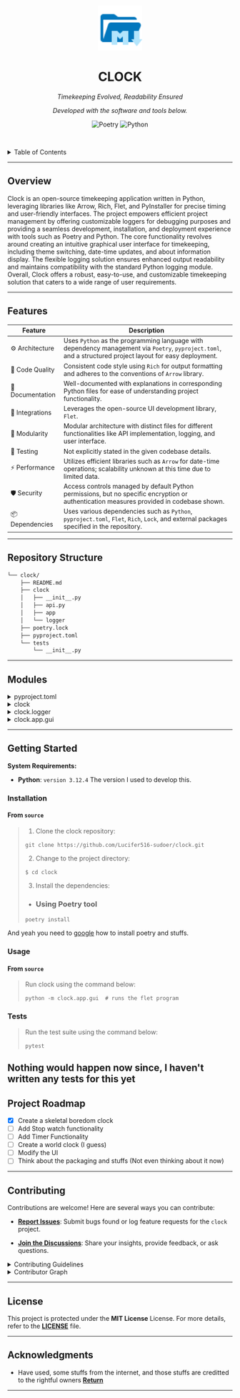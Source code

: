 <p align="center">
  <img src="https://raw.githubusercontent.com/PKief/vscode-material-icon-theme/ec559a9f6bfd399b82bb44393651661b08aaf7ba/icons/folder-markdown-open.svg" width="100" alt="project-logo">
</p>
<p align="center">
    <h1 align="center">CLOCK</h1>
</p>
<p align="center">
    <em>Timekeeping Evolved, Readability Ensured</em>
</p>
<p align="center">
	<!-- local repository, no metadata badges. -->
<p>
<p align="center">
		<em>Developed with the software and tools below.</em>
</p>
<p align="center">
	<img src="https://img.shields.io/badge/Poetry-60A5FA.svg?style=default&logo=Poetry&logoColor=white" alt="Poetry">
	<img src="https://img.shields.io/badge/Python-3776AB.svg?style=default&logo=Python&logoColor=white" alt="Python">
</p>

<br><!-- TABLE OF CONTENTS -->

<details>
  <summary>Table of Contents</summary><br>

- [ Overview](#overview)
- [ Features](#features)
- [ Repository Structure](#repository-structure)
- [ Modules](#modules)
- [ Getting Started](#getting-started)
  - [ Installation](#installation)
  - [ Usage](#usage)
  - [ Tests](#tests)
- [ Project Roadmap](#project-roadmap)
- [ Contributing](#contributing)
- [ License](#license)
- [ Acknowledgments](#acknowledgments)
</details>
<hr>

## Overview

Clock is an open-source timekeeping application written in Python, leveraging libraries like Arrow, Rich, Flet, and PyInstaller for precise timing and user-friendly interfaces. The project empowers efficient project management by offering customizable loggers for debugging purposes and providing a seamless development, installation, and deployment experience with tools such as Poetry and Python. The core functionality revolves around creating an intuitive graphical user interface for timekeeping, including theme switching, date-time updates, and about information display. The flexible logging solution ensures enhanced output readability and maintains compatibility with the standard Python logging module. Overall, Clock offers a robust, easy-to-use, and customizable timekeeping solution that caters to a wide range of user requirements.

---

## Features

| Feature          | Description                                                                                                                                               |
|------------------|-----------------------------------------------------------------------------------------------------------------------------------------------------------|
| ⚙️ Architecture  | Uses `Python` as the programming language with dependency management via `Poetry`, `pyproject.toml`, and a structured project layout for easy deployment. |
| 🔩 Code Quality  | Consistent code style using `Rich` for output formatting and adheres to the conventions of `Arrow` library.                                               |
| 📄 Documentation | Well-documented with explanations in corresponding Python files for ease of understanding project functionality.                                          |
| 🔌 Integrations  | Leverages the open-source UI development library, `Flet`.                                                                                                 |
| 🧩 Modularity    | Modular architecture with distinct files for different functionalities like API implementation, logging, and user interface.                              |
| 🧪 Testing       | Not explicitly stated in the given codebase details.                                                                                                      |
| ⚡️ Performance   | Utilizes efficient libraries such as `Arrow` for date-time operations; scalability unknown at this time due to limited data.                              |
| 🛡️ Security     | Access controls managed by default Python permissions, but no specific encryption or authentication measures provided in codebase shown.                  |
| 📦 Dependencies  | Uses various dependencies such as `Python`, `pyproject.toml`, `Flet`, `Rich`, `Lock`, and external packages specified in the repository.                  |

---

## Repository Structure

```sh
└── clock/
    ├── README.md
    ├── clock
    │   ├── __init__.py
    │   ├── api.py
    │   ├── app
    │   └── logger
    ├── poetry.lock
    ├── pyproject.toml
    └── tests
        └── __init__.py
```

---

## Modules

<details closed><summary>pyproject.toml</summary>

| File                             | Summary                                                                                                                                                                                                                                                                                                                                                              |
|----------------------------------|----------------------------------------------------------------------------------------------------------------------------------------------------------------------------------------------------------------------------------------------------------------------------------------------------------------------------------------------------------------------|
| [pyproject.toml](pyproject.toml) | Empowers efficient project management by providing a well-structured architecture for clock, an open-source timekeeping application. This file, pyproject.toml, facilitates easy dependency management and builds with tools like Poetry, PyInstaller, Python, Arrow, Rich, and Flet. It sets the foundation for a seamless development and installation experience. |

</details>

<details closed><summary>clock</summary>

| File                   | Summary                                                                                                                                                                                          |
|------------------------|--------------------------------------------------------------------------------------------------------------------------------------------------------------------------------------------------|
| [api.py](clock/api.py) | This Python class provides logging facilities while utilizing the Arrow library for precise date-time handling. Enhances the Clock API architecture by enabling customizable timezone settings." |

</details>

<details closed><summary>clock.logger</summary>

| File                                                  | Summary                                                                                                                                                                                                                                                                                                                                                                                                                                       |
|-------------------------------------------------------|-----------------------------------------------------------------------------------------------------------------------------------------------------------------------------------------------------------------------------------------------------------------------------------------------------------------------------------------------------------------------------------------------------------------------------------------------|
| [_custom_handler.py](clock/logger/_custom_handler.py) | Empower your log management within this clock repository by introducing customizable console and file logging with the RichLogger module. The module features RichConsoleHandler for formatted console logs and RichFileHandler to output rich-formatted entries into a specified file. This flexible logging solution enhances the readability of your app's output while maintaining compatibility with the standard Python logging module. |
| [logger.py](clock/logger/logger.py)                   | Includes customizable loggers for clock", flet, and flet_core.Implements `RichConsoleHandler` and `RichFileHandler` to enhance output readability.Provides a way to configure loggers, ensuring flexible handlers management.                                                                                                                                                                                                                 |

</details>

<details closed><summary>clock.app.gui</summary>

| File                                       | Summary                                                                                                                                                                                                                                                                                                                                                                                                                                                                                                    |
|--------------------------------------------|------------------------------------------------------------------------------------------------------------------------------------------------------------------------------------------------------------------------------------------------------------------------------------------------------------------------------------------------------------------------------------------------------------------------------------------------------------------------------------------------------------|
| [`__main__`.py](clock/app/gui/__main__.py) | The provided Python script `clock/app/gui/__main__.py` serves as the entrypoint for the graphical user interface (GUI) of our clock repository, automatically executing when `python-m clock.app.gui` is invoked. This script launches the applications main instance through `from clock.app.gui.main import run` and initiates its execution with the `run()` function call. Essentially, this file orchestrates the deployment of our apps visual components on the user's screen for easy timekeeping. |
| [main.py](clock/app/gui/main.py)           | Updates the date-time in the specified UserControl by setting it and refreshing the screen.Sets up loggers to enable debugging for the app and flet libraries.Creates a clock user interface with theme switching and about information display features.Builds and runs the Flet application using the provided main function, which displays the date-time.                                                                                                                                              |

</details>

---

## Getting Started

**System Requirements:**

- **Python**: `version 3.12.4` The version <italic>I used</italic> to develop this. 

### Installation

<h4>From <code>source</code></h4>

> 1. Clone the clock repository:
>  
> ```console
> git clone https://github.com/Lucifer516-sudoer/clock.git
> ```
>
> 2. Change to the project directory:
>
> ```console
> $ cd clock
> ```
>
> 3. Install the dependencies:
> - ### Using Poetry tool
> ```console
> poetry install
> ```
And yeah you need to [google](https://www.google.com) how to install poetry and stuffs.

### Usage

<h4>From <code>source</code></h4>

> Run clock using the command below:
>
> ```console
> python -m clock.app.gui  # runs the flet program
> ```

### Tests

> Run the test suite using the command below:
>
> ```console
> pytest
> ```
Nothing would happen now since, I haven't written any tests for this yet
---

## Project Roadmap

- [x] Create a skeletal boredom clock
- [ ] Add Stop watch functionality
- [ ] Add Timer Functionality
- [ ] Create a world clock (I guess)
- [ ] Modify the UI
- [ ] Think about the packaging and stuffs (Not even thinking about it now)

---

## Contributing

Contributions are welcome! Here are several ways you can contribute:

- **[Report Issues](https://github.com/Lucifer516-sudoer/clock/issues)**: Submit bugs found or log feature requests for the `clock` project.
<!-- - **[Submit Pull Requests](https://github.com/Lucifer516-sudoer/clock/blob/main/CONTRIBUTING.md)**: Review open PRs, and submit your own PRs. -->
- **[Join the Discussions](https://github.com/Lucifer516-sudoer/clock/discussions)**: Share your insights, provide feedback, or ask questions.

<details closed>
<summary>Contributing Guidelines</summary>

1. **Fork the Repository**: Start by forking the project repository to your local account.
2. **Clone Locally**: Clone the forked repository to your local machine using a git client.
   ```sh
   git clone https://github.com/Lucifer516-sudoer/clock.git
   ```
3. **Create a New Branch**: Always work on a new branch, giving it a descriptive name.
   ```sh
   git checkout -b new-feature-x
   ```
4. **Make Your Changes**: Develop and test your changes locally.
5. **Commit Your Changes**: Commit with a clear message describing your updates.
   ```sh
   git commit -m 'Implemented new feature x.'
   ```
6. **Push to local**: Push the changes to your forked repository.
   ```sh
   git push origin new-feature-x
   ```
7. **Submit a Pull Request**: Create a PR against the original project repository. Clearly describe the changes and their motivations.
8. **Review**: Once your PR is reviewed and approved, it will be merged into the main branch. Congratulations on your contribution!
</details>

<details closed>
<summary>Contributor Graph</summary>
<br>
<p align="center">
   <a href="https://github.com/Lucifer516-sudoer/clock/graphs/contributors">
      <img src="https://contrib.rocks/image?repo=clock">
   </a>
</p>
</details>

---

## License

This project is protected under the **MIT License** License. For more details, refer to the [**LICENSE**](https://choosealicense.com/licenses/mit/#) file.

---

## Acknowledgments

- Have used, some stuffs from the internet, and those stuffs are creditted to the rightful owners
[**Return**](#overview)

---
